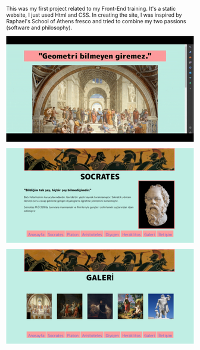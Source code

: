 This was my first project related to my Front-End training. It's a static website, I just used Html and CSS. In creating the site, I was inspired by Raphael's School of Athens fresco and tried to combine my two passions (software and philosophy).

![Example GIF](./readme-files/site.gif)

![Example Screenshot](./readme-files/socrates-screen.png)

![Example Screenshot](./readme-files/galeri-screen.png)
